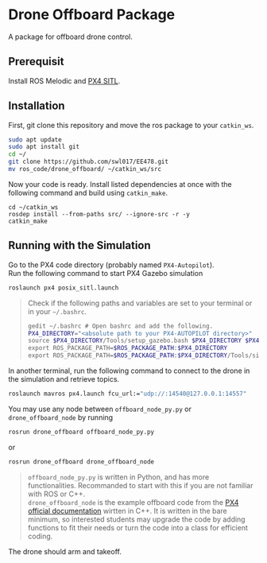 # Drone Offboard Package

A package for offboard drone control.

## Prerequisit
Install ROS Melodic and [PX4 SITL](https://docs.px4.io/master/en/simulation/gazebo.html).

## Installation
First, git clone this repository and move the ros package to your `catkin_ws`.
```bash
sudo apt update
sudo apt install git
cd ~/
git clone https://github.com/swl017/EE478.git
mv ros_code/drone_offboard/ ~/catkin_ws/src
```
Now your code is ready. Install listed dependencies at once with the following command and build using `catkin_make`.
```
cd ~/catkin_ws
rosdep install --from-paths src/ --ignore-src -r -y
catkin_make
```

## Running with the Simulation
Go to the PX4 code directory (probably named `PX4-Autopilot`).\
Run the following command to start PX4 Gazebo simulation
```bash
roslaunch px4 posix_sitl.launch
```
> Check if the following paths and variables are set to your terminal or in your `~/.bashrc`.
> ```bash
> gedit ~/.bashrc # Open bashrc and add the following.
> PX4_DIRECTORY="<absolute path to your PX4-AUTOPILOT directory>"
> source $PX4_DIRECTORY/Tools/setup_gazebo.bash $PX4_DIRECTORY $PX4_DIRECTORY/build/px4_sitl_default
> export ROS_PACKAGE_PATH=$ROS_PACKAGE_PATH:$PX4_DIRECTORY
> export ROS_PACKAGE_PATH=$ROS_PACKAGE_PATH:$PX4_DIRECTORY/Tools/sitl_gazebo
> ```

In another terminal, run the following command to connect to the drone in the simulation and retrieve topics.
```bash
roslaunch mavros px4.launch fcu_url:="udp://:14540@127.0.0.1:14557"
```

You may use any node between `offboard_node_py.py` or `drone_offboard_node` by running
```bash
rosrun drone_offboard offboard_node_py.py
```
or
```bash
rosrun drone_offboard drone_offboard_node
```

> `offboard_node_py.py` is written in Python, and has more functionalities. Recommanded to start with this if you are not familiar with ROS or C++. \
`drone_offboard_node` is the example offboard code from the [PX4 official documentation](https://docs.px4.io/master/en/ros/mavros_offboard.html) wirtten in C++. It is written in the bare minimum, so interested students may upgrade the code by adding functions to fit their needs or turn the code into a class for efficient coding.

The drone should arm and takeoff.
